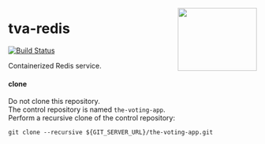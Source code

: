 <img src="http://45.media.tumblr.com/192caecd5bc9b8c52d750d46432e1bde/tumblr_n6fzmszKS31sig4pbo1_500.gif"
  align="right" border="0" width="160" height="128" />

# tva-redis

[![Build Status](https://travis-ci.org/katosys/tva-redis.svg?branch=master)](https://travis-ci.org/katosys/tva-redis)

Containerized Redis service.

#### clone

Do not clone this repository.  
The control repository is named `the-voting-app`.  
Perform a recursive clone of the control repository:

```
git clone --recursive ${GIT_SERVER_URL}/the-voting-app.git
```
